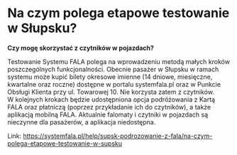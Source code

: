 # Na czym polega etapowe testowanie w Słupsku?


**Czy mogę skorzystać z czytników w pojazdach?**


Testowanie Systemu FALA polega na wprowadzeniu metodą małych kroków poszczególnych funkcjonalności. Obecnie pasażer w Słupsku w ramach systemu może kupić bilety okresowe imienne (14 dniowe, miesięczne, kwartalne oraz roczne) dostępne w portalu systemfala.pl oraz w Punkcie Obsługi Klienta przy ul. Towarowej 10\. Nie korzysta zatem z czytników.  
W kolejnych krokach będzie udostępniona opcja podróżowania z Kartą FALA oraz płatniczą (poprzez przykładanie ich do czytników), a także aplikacją mobilną FALA. Aktualnie falomaty i czytniki w pojazdach są nieczynne dla pasażerów, a aplikacja niedostępna.




Link: https://systemfala.pl/help/supsk-podrozowanie-z-fala/na-czym-polega-etapowe-testowanie-w-supsku
